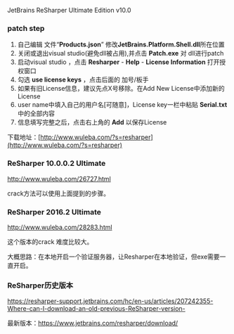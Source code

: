 JetBrains ReSharper Ultimate Edition v10.0

### patch step

1. 自己编辑 文件“**Products.json**” 修改**JetBrains.Platform.Shell.dll**所在位置
2. 关闭或退出visual studio(避免dll被占用),并点击 **Patch.exe**  对 dll进行patch
3. 启动visual studio ，点击 **Resharper** - **Help** -  **License Information** 打开授权窗口
4. 勾选 **use license keys** ，点击后面的 加号/板手 
5. 如果有旧License信息，建议先点X号移除。在Add New License中添加新的License
6. user name中填入自己的用户名[可随意]，License key一栏中粘贴 **Serial.txt** 中的全部内容
7. 信息填写完整之后，点击右上角的 **Add** 以保存License


下载地址：[http://www.wuleba.com/?s=resharper](http://www.wuleba.com/?s=resharper)

### ReSharper 10.0.0.2 Ultimate

http://www.wuleba.com/26727.html

crack方法可以使用上面提到的步骤。

### ReSharper 2016.2 Ultimate 

http://www.wuleba.com/28283.html

这个版本的crack 难度比较大。

大概思路：在本地开启一个验证服务器，让Resharper在本地验证，但exe需要一直开启。

### ReSharper历史版本

https://resharper-support.jetbrains.com/hc/en-us/articles/207242355-Where-can-I-download-an-old-previous-ReSharper-version-

最新版本：https://www.jetbrains.com/resharper/download/